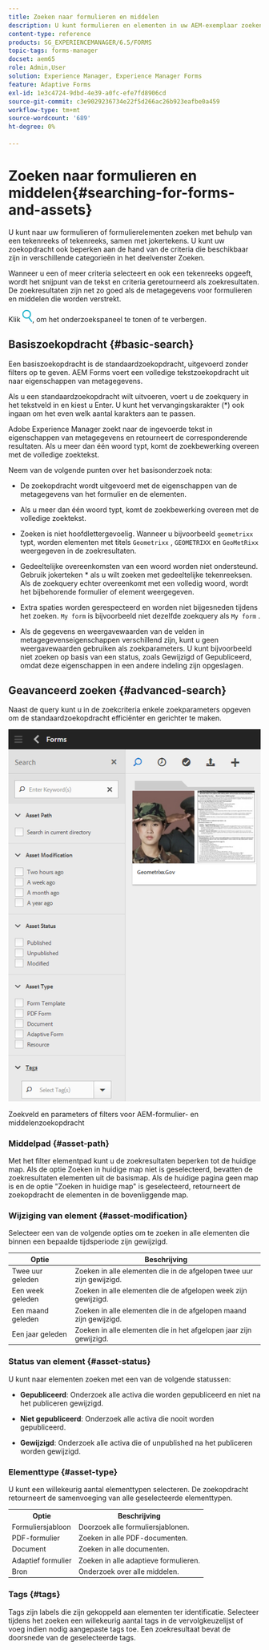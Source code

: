 ```yaml
---
title: Zoeken naar formulieren en middelen
description: U kunt formulieren en elementen in uw AEM-exemplaar zoeken met AEM-zoekopdracht. Met basis- en geavanceerd zoeken kunt u snel uw elementen vinden.
content-type: reference
products: SG_EXPERIENCEMANAGER/6.5/FORMS
topic-tags: forms-manager
docset: aem65
role: Admin,User
solution: Experience Manager, Experience Manager Forms
feature: Adaptive Forms
exl-id: 1e3c4724-9dbd-4e39-a0fc-efe7fd8906cd
source-git-commit: c3e9029236734e22f5d266ac26b923eafbe0a459
workflow-type: tm+mt
source-wordcount: '689'
ht-degree: 0%

---
```


# Zoeken naar formulieren en middelen{#searching-for-forms-and-assets}

U kunt naar uw formulieren of formulierelementen zoeken met behulp van een tekenreeks of tekenreeks, samen met jokertekens. U kunt uw zoekopdracht ook beperken aan de hand van de criteria die beschikbaar zijn in verschillende categorieën in het deelvenster Zoeken.

Wanneer u een of meer criteria selecteert en ook een tekenreeks opgeeft, wordt het snijpunt van de tekst en criteria geretourneerd als zoekresultaten. De zoekresultaten zijn net zo goed als de metagegevens voor formulieren en middelen die worden verstrekt.

Klik ![ aem6forms_search ](assets/aem6forms_search.png), om het onderzoekspaneel te tonen of te verbergen.

## Basiszoekopdracht {#basic-search}

Een basiszoekopdracht is de standaardzoekopdracht, uitgevoerd zonder filters op te geven. AEM Forms voert een volledige tekstzoekopdracht uit naar eigenschappen van metagegevens.

Als u een standaardzoekopdracht wilt uitvoeren, voert u de zoekquery in het tekstveld in en kiest u Enter. U kunt het vervangingskarakter (&#42;) ook ingaan om het even welk aantal karakters aan te passen.

Adobe Experience Manager zoekt naar de ingevoerde tekst in eigenschappen van metagegevens en retourneert de corresponderende resultaten. Als u meer dan één woord typt, komt de zoekbewerking overeen met de volledige zoektekst.

Neem van de volgende punten over het basisonderzoek nota:

* De zoekopdracht wordt uitgevoerd met de eigenschappen van de metagegevens van het formulier en de elementen.
* Als u meer dan één woord typt, komt de zoekbewerking overeen met de volledige zoektekst.
* Zoeken is niet hoofdlettergevoelig. Wanneer u bijvoorbeeld `geometrixx` typt, worden elementen met titels `Geometrixx` , `GEOMETRIXX` en `GeoMetRixx` weergegeven in de zoekresultaten.

* Gedeeltelijke overeenkomsten van een woord worden niet ondersteund. Gebruik jokerteken &#42; als u wilt zoeken met gedeeltelijke tekenreeksen. Als de zoekquery echter overeenkomt met een volledig woord, wordt het bijbehorende formulier of element weergegeven.
* Extra spaties worden gerespecteerd en worden niet bijgesneden tijdens het zoeken. `My form` is bijvoorbeeld niet dezelfde zoekquery als `My form` .

* Als de gegevens en weergavewaarden van de velden in metagegevenseigenschappen verschillend zijn, kunt u geen weergavewaarden gebruiken als zoekparameters. U kunt bijvoorbeeld niet zoeken op basis van een status, zoals Gewijzigd of Gepubliceerd, omdat deze eigenschappen in een andere indeling zijn opgeslagen.

## Geavanceerd zoeken {#advanced-search}

Naast de query kunt u in de zoekcriteria enkele zoekparameters opgeven om de standaardzoekopdracht efficiënter en gerichter te maken.

![ het gebied van het Onderzoek en parameters of filters voor de vorm en activa van AEM onderzoek ](assets/search_forms_assets.png)

Zoekveld en parameters of filters voor AEM-formulier- en middelenzoekopdracht

### Middelpad {#asset-path}

Met het filter elementpad kunt u de zoekresultaten beperken tot de huidige map. Als de optie Zoeken in huidige map niet is geselecteerd, bevatten de zoekresultaten elementen uit de basismap. Als de huidige pagina geen map is en de optie &quot;Zoeken in huidige map&quot; is geselecteerd, retourneert de zoekopdracht de elementen in de bovenliggende map.

### Wijziging van element {#asset-modification}

Selecteer een van de volgende opties om te zoeken in alle elementen die binnen een bepaalde tijdsperiode zijn gewijzigd.

| **Optie** | **Beschrijving** |
|---|---|
| Twee uur geleden | Zoeken in alle elementen die in de afgelopen twee uur zijn gewijzigd. |
| Een week geleden | Zoeken in alle elementen die de afgelopen week zijn gewijzigd. |
| Een maand geleden | Zoeken in alle elementen die in de afgelopen maand zijn gewijzigd. |
| Een jaar geleden | Zoeken in alle elementen die in het afgelopen jaar zijn gewijzigd. |

### Status van element {#asset-status}

U kunt naar elementen zoeken met een van de volgende statussen:

* **Gepubliceerd**: Onderzoek alle activa die worden gepubliceerd en niet na het publiceren gewijzigd.

* **Niet gepubliceerd**: Onderzoek alle activa die nooit worden gepubliceerd.

* **Gewijzigd**: Onderzoek alle activa die of unpublished na het publiceren worden gewijzigd.

### Elementtype {#asset-type}

U kunt een willekeurig aantal elementtypen selecteren. De zoekopdracht retourneert de samenvoeging van alle geselecteerde elementtypen.

<table>
 <tbody>
  <tr>
   <th>Optie</th> 
   <th>Beschrijving</th> 
  </tr>
  <tr>
   <td>Formuliersjabloon <br /> </td> 
   <td>Doorzoek alle formuliersjablonen.<br /> </td> 
  </tr>
  <tr>
   <td>PDF-formulier</td> 
   <td>Zoeken in alle PDF-documenten.</td> 
  </tr>
  <tr>
   <td>Document</td> 
   <td>Zoeken in alle documenten.</td> 
  </tr>
  <tr>
   <td>Adaptief formulier <br /> </td> 
   <td>Zoeken in alle adaptieve formulieren.</td> 
  </tr>
  <tr>
   <td>Bron</td> 
   <td>Onderzoek over alle middelen.<br /> </td> 
  </tr>
 </tbody>
</table>

### Tags {#tags}

Tags zijn labels die zijn gekoppeld aan elementen ter identificatie. Selecteer tijdens het zoeken een willekeurig aantal tags in de vervolgkeuzelijst of voeg indien nodig aangepaste tags toe. Een zoekresultaat bevat de doorsnede van de geselecteerde tags.
